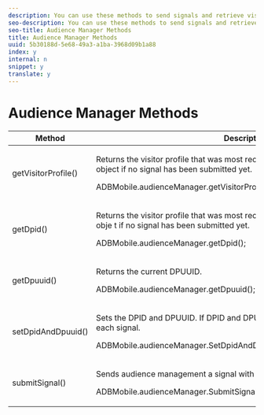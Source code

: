 ```yaml
---
description: You can use these methods to send signals and retrieve visitor segments from Audience Manager.
seo-description: You can use these methods to send signals and retrieve visitor segments from Audience Manager.
seo-title: Audience Manager Methods
title: Audience Manager Methods
uuid: 5b30188d-5e68-49a3-a1ba-3968d09b1a88
index: y
internal: n
snippet: y
translate: y
---
```


# Audience Manager Methods



<table id="table_0DD1B40D95624AF6AB53622F8DDCDEFA"> 
 <thead> 
  <tr> 
   <th colname="col1" class="entry"> Method </th> 
   <th colname="col2" class="entry"> Description </th> 
  </tr> 
 </thead>
 <tbody> 
  <tr> 
   <td colname="col1"> <span class="codeph"> getVisitorProfile() </span> </td> 
   <td colname="col2"> <p>Returns the visitor profile that was most recently obtained. Returns an empty object if no signal has been submitted yet. </p> <p> 
     <codeblock>
       ADBMobile.audienceManager.getVisitorProfile(); 
     </codeblock> </p> </td> 
  </tr> 
  <tr> 
   <td colname="col1"> <span class="codeph"> getDpid() </span> </td> 
   <td colname="col2"> <p>Returns the visitor profile that was most recently obtained. Returns an empty obje t if no signal has been submitted yet. </p> <p> 
     <codeblock>
       ADBMobile.audienceManager.getDpid(); 
     </codeblock> </p> </td> 
  </tr> 
  <tr> 
   <td colname="col1"> <span class="codeph"> getDpuuid() </span> </td> 
   <td colname="col2"> <p>Returns the current DPUUID. </p> <p> 
     <codeblock>
       ADBMobile.audienceManager.getDpuuid(); 
     </codeblock> </p> </td> 
  </tr> 
  <tr> 
   <td colname="col1"> <span class="codeph"> setDpidAndDpuuid() </span> </td> 
   <td colname="col2"> <p>Sets the DPID and DPUUID. If DPID and DPUUID are set, they will be sent with each signal. </p> <p> 
     <codeblock>
       ADBMobile.audienceManager.SetDpidAndDpuuid("myDpid",&amp;nbsp;"myDpuuid"); 
     </codeblock> </p> </td> 
  </tr> 
  <tr> 
   <td colname="col1"> <span class="codeph"> submitSignal() </span> </td> 
   <td colname="col2"> <p>Sends audience management a signal with traits. </p> <p> 
     <codeblock>
       ADBMobile.audienceManager.SubmitSignal(); 
     </codeblock> </p> </td> 
  </tr> 
 </tbody> 
</table>

